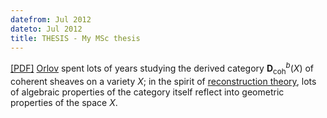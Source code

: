 ```yaml
---
datefrom: Jul 2012
dateto: Jul 2012
title: THESIS - My MSc thesis
---
```


[[PDF]](stuff/tmesi.pdf) [Orlov](http://ncatlab.org/nlab/show/Dmitri+Orlov) spent lots of years studying the derived category $\mathbf{D}^b_\text{coh}(X)$ of coherent sheaves on a variety $X$; in the spirit of [reconstruction theory](http://ncatlab.org/nlab/show/reconstruction+theorem), lots of algebraic properties of the category itself reflect into geometric properties of the space $X$.
